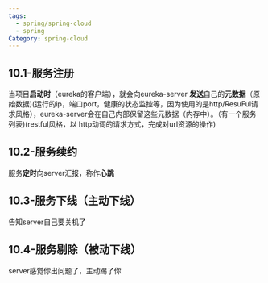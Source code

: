 ```yaml
---
tags:
  - spring/spring-cloud
  - spring
Category: spring-cloud
---
```




## 10.1-服务注册

当项目**启动时**（eureka的客户端），就会向eureka-server **发送**自己的**元数据**（原始数据)(运行的ip，端口port，健康的状态监控等，因为使用的是http/ResuFul请求风格），eureka-server会在自己内部保留这些元数据（内存中）。（有一个服务列表)(restful风格，以 http动词的请求方式，完成对url资源的操作)

## 10.2-服务续约

服务**定时**向server汇报，称作**心跳**

## 10.3-服务下线（主动下线）

告知server自己要关机了

## 10.4-服务剔除（被动下线）

server感觉你出问题了，主动踢了你
